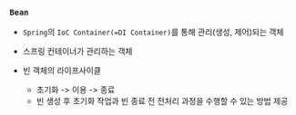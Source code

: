 ### `Bean`

- `Spring`의 `IoC Container(=DI Container)`를 통해 관리(생성, 제어)되는 객체
- 스프링 컨테이너가 관리하는 객체

- 빈 객체의 라이프사이클
  - 초기화 -> 이용 -> 종료
  - 빈 생성 후 초기화 작업과 빈 종료 전 전처리 과정을 수행할 수 있는 방법 제공
